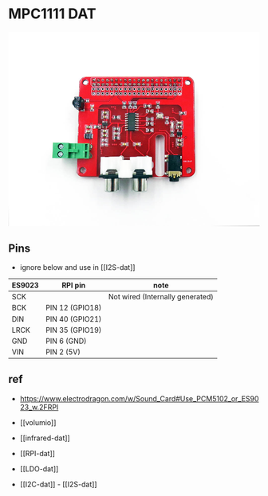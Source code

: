 
# MPC1111 DAT

![](21-32-15-26-04-2023.png)


## Pins 

- ignore below and use in [[I2S-dat]]

| ES9023 | RPI pin            | note                             |
| ------ | ------------------ | -------------------------------- |
| SCK    |                    | Not wired (Internally generated) |
| BCK    | PIN 12    (GPIO18) |                                  |
| DIN    | PIN 40    (GPIO21) |                                  |
| LRCK   | PIN 35    (GPIO19) |                                  |
| GND    | PIN 6     (GND)    |                                  |
| VIN    | PIN 2     (5V)     |                                  |




## ref 
- https://www.electrodragon.com/w/Sound_Card#Use_PCM5102_or_ES9023_w.2FRPI


- [[volumio]]

- [[infrared-dat]]

- [[RPI-dat]]

- [[LDO-dat]]

- [[I2C-dat]] - [[I2S-dat]]